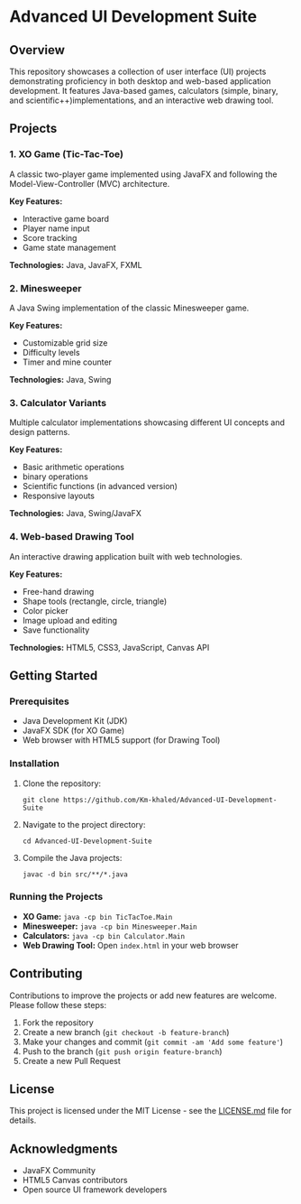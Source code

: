 # Advanced UI Development Suite

## Overview
This repository showcases a collection of user interface (UI) projects demonstrating proficiency in both desktop and web-based application development. It features Java-based games, calculators (simple, binary, and scientific++)implementations, and an interactive web drawing tool.

## Projects

### 1. XO Game (Tic-Tac-Toe)
A classic two-player game implemented using JavaFX and following the Model-View-Controller (MVC) architecture.

**Key Features:**
- Interactive game board
- Player name input
- Score tracking
- Game state management

**Technologies:** Java, JavaFX, FXML

### 2. Minesweeper
A Java Swing implementation of the classic Minesweeper game.

**Key Features:**
- Customizable grid size
- Difficulty levels
- Timer and mine counter

**Technologies:** Java, Swing

### 3. Calculator Variants
Multiple calculator implementations showcasing different UI concepts and design patterns.

**Key Features:**
- Basic arithmetic operations
- binary operations
- Scientific functions (in advanced version)
- Responsive layouts

**Technologies:** Java, Swing/JavaFX

### 4. Web-based Drawing Tool
An interactive drawing application built with web technologies.

**Key Features:**
- Free-hand drawing
- Shape tools (rectangle, circle, triangle)
- Color picker
- Image upload and editing
- Save functionality

**Technologies:** HTML5, CSS3, JavaScript, Canvas API

## Getting Started

### Prerequisites
- Java Development Kit (JDK) 
- JavaFX SDK (for XO Game)
- Web browser with HTML5 support (for Drawing Tool)

### Installation
1. Clone the repository:
   ```
   git clone https://github.com/Km-khaled/Advanced-UI-Development-Suite
   ```
2. Navigate to the project directory:
   ```
   cd Advanced-UI-Development-Suite
   ```
3. Compile the Java projects:
   ```
   javac -d bin src/**/*.java
   ```

### Running the Projects
- **XO Game:** `java -cp bin TicTacToe.Main`
- **Minesweeper:** `java -cp bin Minesweeper.Main`
- **Calculators:** `java -cp bin Calculator.Main`
- **Web Drawing Tool:** Open `index.html` in your web browser

## Contributing
Contributions to improve the projects or add new features are welcome. Please follow these steps:
1. Fork the repository
2. Create a new branch (`git checkout -b feature-branch`)
3. Make your changes and commit (`git commit -am 'Add some feature'`)
4. Push to the branch (`git push origin feature-branch`)
5. Create a new Pull Request

## License
This project is licensed under the MIT License - see the [LICENSE.md](LICENSE.md) file for details.

## Acknowledgments
- JavaFX Community
- HTML5 Canvas contributors
- Open source UI framework developers
